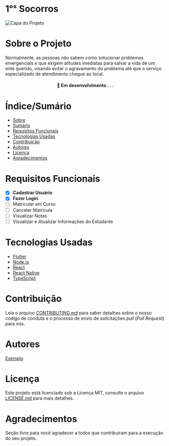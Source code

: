# 1ᵒˢ Socorros

![Capa do Projeto](https://i.imgur.com/l4rK4MA.jpg)

# Sobre o Projeto

Normalmente, as pessoas não sabem como solucionar problemas emergenciais e que exigem atitudes imediatas para salvar a vida de um ente querido, visando evitar o agravamento do problema até que o serviço especializado de atendimento chegue ao local.

<h4 align="center"> 
	🚧  Em desenvolvimento . . .
</h4>

# Índice/Sumário

* [Sobre](#sobre-o-projeto)
* [Sumário](#índice/sumário)
* [Requisitos Funcionais](#requisitos-funcionais)
* [Tecnologias Usadas](#tecnologias-usadas)
* [Contribuição](#contribuição)
* [Autores](#autores)
* [Licença](#licença)
* [Agradecimentos](#agradecimentos)


# Requisitos Funcionais 

- [x] **Cadastrar Usuário**
- [x] **Fazer Login**
- [ ] Matricular em Curso
- [ ] Cancelar Matricula
- [ ] Visualizar Notas
- [ ] Visualizar e Atualizar Informações do Estudante

# Tecnologias Usadas

- [Flutter](https://flutter.dev/)
- [Node.js](https://nodejs.org/en/)
- [React](https://pt-br.reactjs.org/)
- [React Native](https://reactnative.dev/)
- [TypeScript](https://www.typescriptlang.org/)

# Contribuição

Leia o arquivo [CONTRIBUTING.md](CONTRIBUTING.md) para saber detalhes sobre o nosso código de conduta e o processo de envio de solicitações *pull* (*Pull Request*) para nós.

# Autores

[Exemplo](https://github.com/testing-library/react-testing-library#contributors)

# Licença

Este projeto está licenciado sob a Licença MIT,  consulte o arquivo [LICENSE.md](LICENSE.md) para mais detalhes.

# Agradecimentos

Seção livre para você agradecer a todos que contribuiram para a execução do seu projeto.
